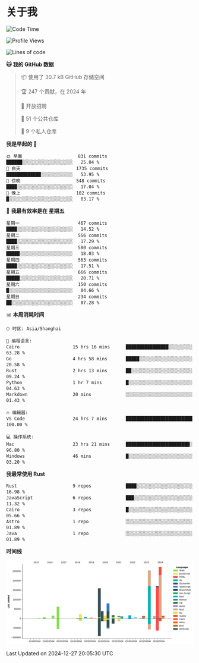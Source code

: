 # 关于我

<!--START_SECTION:waka-->
![Code Time](http://img.shields.io/badge/Code%20Time-3%2C372%20hrs%2017%20mins-blue)

![Profile Views](http://img.shields.io/badge/%E4%B8%AA%E4%BA%BA%E8%B5%84%E6%96%99%E8%A7%82%E7%9C%8B%E6%AC%A1%E6%95%B0-0-blue)

![Lines of code](https://img.shields.io/badge/%E4%BB%8E%E3%80%8CHello%20World%E3%80%8D%E8%B5%B7%E6%88%91%E5%B7%B2%E7%BB%8F%E5%86%99%E4%BA%86-1.2%20million%20%E8%A1%8C%E4%BB%A3%E7%A0%81-blue)

**🐱 我的 GitHub 数据** 

> 📦  使用了 30.7 kB GitHub 存储空间 
 > 
> 🏆 247 个贡献，在 2024 年
 > 
> 💼 开放招聘
 > 
> 📜 51 个公共仓库 
 > 
> 🔑 9 个私人仓库 
 > 
**我是早起的 🐤** 

```text
🌞 早晨                     831 commits         ██████░░░░░░░░░░░░░░░░░░░   25.84 % 
🌆 白天                     1735 commits        █████████████░░░░░░░░░░░░   53.95 % 
🌃 傍晚                     548 commits         ████░░░░░░░░░░░░░░░░░░░░░   17.04 % 
🌙 晚上                     102 commits         █░░░░░░░░░░░░░░░░░░░░░░░░   03.17 % 
```
📅 **我最有效率是在 星期五** 

```text
星期一                      467 commits         ████░░░░░░░░░░░░░░░░░░░░░   14.52 % 
星期二                      556 commits         ████░░░░░░░░░░░░░░░░░░░░░   17.29 % 
星期三                      580 commits         █████░░░░░░░░░░░░░░░░░░░░   18.03 % 
星期四                      563 commits         ████░░░░░░░░░░░░░░░░░░░░░   17.51 % 
星期五                      666 commits         █████░░░░░░░░░░░░░░░░░░░░   20.71 % 
星期六                      150 commits         █░░░░░░░░░░░░░░░░░░░░░░░░   04.66 % 
星期日                      234 commits         ██░░░░░░░░░░░░░░░░░░░░░░░   07.28 % 
```


📊 **本周消耗时间** 

```text
🕑︎ 时区: Asia/Shanghai

💬 编程语言: 
Cairo                    15 hrs 16 mins      ████████████████░░░░░░░░░   63.28 % 
Go                       4 hrs 58 mins       █████░░░░░░░░░░░░░░░░░░░░   20.58 % 
Rust                     2 hrs 13 mins       ██░░░░░░░░░░░░░░░░░░░░░░░   09.24 % 
Python                   1 hr 7 mins         █░░░░░░░░░░░░░░░░░░░░░░░░   04.63 % 
Markdown                 20 mins             ░░░░░░░░░░░░░░░░░░░░░░░░░   01.43 % 

🔥 编辑器: 
VS Code                  24 hrs 7 mins       █████████████████████████   100.00 % 

💻 操作系统: 
Mac                      23 hrs 21 mins      ████████████████████████░   96.80 % 
Windows                  46 mins             █░░░░░░░░░░░░░░░░░░░░░░░░   03.20 % 
```

**我最常使用 Rust** 

```text
Rust                     9 repos             ████░░░░░░░░░░░░░░░░░░░░░   16.98 % 
JavaScript               6 repos             ███░░░░░░░░░░░░░░░░░░░░░░   11.32 % 
Cairo                    3 repos             █░░░░░░░░░░░░░░░░░░░░░░░░   05.66 % 
Astro                    1 repo              ░░░░░░░░░░░░░░░░░░░░░░░░░   01.89 % 
Java                     1 repo              ░░░░░░░░░░░░░░░░░░░░░░░░░   01.89 % 
```



**时间线**

![Lines of Code chart](https://raw.githubusercontent.com/catusax/catusax/master/assets/bar_graph.png)


 Last Updated on 2024-12-27 20:05:30 UTC
<!--END_SECTION:waka-->
